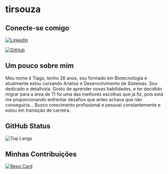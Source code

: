 # tirsouza

## Conecte-se comigo

[![LinkedIn](https://img.shields.io/badge/LinkedIn-0077B5?style=for-the-badge&logo=linkedin&logoColor=white)](https://www.linkedin.com/in/tiago-rodrigues-779a86225/)

[![GitHub](https://img.shields.io/badge/GitHub-100000?style=for-the-badge&logo=github&logoColor=white)](https://github.com/tirsouza)

## Um pouco sobre mim

Meu nome é Tiago, tenho 26 anos, sou formado em Biotecnologia e atualmente estou cursando Análise e Desenvolvimento de Sistemas. Sou dedicado e detalhista. Gosto de aprender novas habilidades, e ter decidido migrar para a área de TI foi uma das melhores escolhas que já fiz, pois está me proporcionando enfrentar desafios que antes achava que não conseguiria... Busco crescimento profissional e pessoal constantemente e estou em transição de carreira.

## GitHub Status

![Top Langs](https://github-readme-stats-git-masterrstaa-rickstaa.vercel.app/api/top-langs/?username=tirsouza&layout=compact&bg_color=000&border_color=30A3DC&title_color=E94D5F&text_color=FFF)

## Minhas Contribuições

[![Repo Card](https://github-readme-stats.vercel.app/api/pin/?username=tirsouza&repo=dio-colaborative-development&bg_color=000&border_color=30A3DC&show_icons=true&icon_color=30A3DC&title_color=E94D5F&text_color=FFF)](https://github.com/tirsouza/dio-colaborative-development)